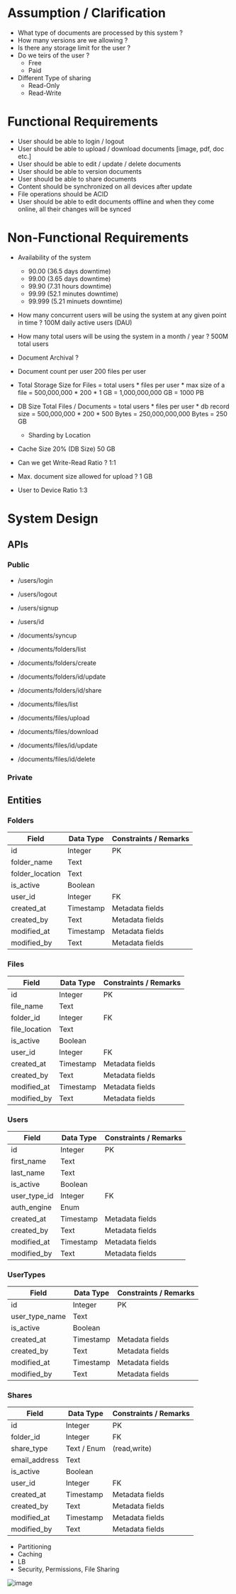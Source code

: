 
# Assumption / Clarification
- What type of documents are processed by this system ?
- How many versions are we allowing ?
- Is there any storage limit for the user ?
- Do we teirs of the user ?
  - Free
  - Paid
- Different Type of sharing
  - Read-Only
  - Read-Write


# Functional Requirements
- User should be able to login / logout
- User should be able to upload / download documents [image, pdf, doc etc.]
- User should be able to edit / update / delete documents
- User should be able to version documents
- User should be able to share documents
- Content should be synchronized on all devices after update
- File operations should be ACID
- User should be able to edit documents offline and when they come online, all their changes will be synced

# Non-Functional Requirements
- Availability of the system
  - 90.00 (36.5 days downtime)
  - 99.00 (3.65 days downtime)
  - 99.90 (7.31 hours downtime)
  - 99.99 (52.1 minutes downtime)
  - 99.999 (5.21 minuets downtime)

- How many concurrent users will be using the system at any given point in time ?
100M daily active users (DAU)

- How many total users will be using the system in a month / year ?
500M total users

- Document Archival ?

- Document count per user
200 files per user

- Total Storage Size for Files
= total users * files per user * max size of a file
= 500,000,000 * 200 * 1 GB
= 1,000,000,000 GB
= 1000 PB

- DB Size
Total Files / Documents
= total users * files per user * db record size
= 500,000,000 * 200 * 500 Bytes
= 250,000,000,000 Bytes
= 250 GB
  - Sharding by Location

- Cache Size
20% (DB Size)
50 GB

- Can we get Write-Read Ratio ?
1:1
- Max. document size allowed for upload ?
1 GB 
- User to Device Ratio
1:3


# System Design
## APIs
### Public
- /users/login
- /users/logout
- /users/signup
- /users/id

- /documents/syncup


- /documents/folders/list
- /documents/folders/create
- /documents/folders/id/update
- /documents/folders/id/share

- /documents/files/list
- /documents/files/upload
- /documents/files/download
- /documents/files/id/update
- /documents/files/id/delete

### Private
## Entities
### Folders
|Field          |Data Type        |Constraints / Remarks      |
|---------------|-----------------|---------------------------|
|id             |Integer          |PK                         |
|folder_name    |Text             |                           |
|folder_location|Text             |                           |
|is_active      |Boolean          |                           |
|user_id        |Integer          |FK                         |
|created_at     |Timestamp        |Metadata fields            |
|created_by     |Text             |Metadata fields            |
|modified_at    |Timestamp        |Metadata fields            |
|modified_by    |Text             |Metadata fields            |

### Files
|Field          |Data Type        |Constraints / Remarks      |
|---------------|-----------------|---------------------------|
|id             |Integer          |PK                         |
|file_name      |Text             |                           |
|folder_id      |Integer          |FK                         |
|file_location  |Text             |                           |
|is_active      |Boolean          |                           |
|user_id        |Integer          |FK                         |
|created_at     |Timestamp        |Metadata fields            |
|created_by     |Text             |Metadata fields            |
|modified_at    |Timestamp        |Metadata fields            |
|modified_by    |Text             |Metadata fields            |


### Users
|Field          |Data Type        |Constraints / Remarks      |
|---------------|-----------------|---------------------------|
|id             |Integer          |PK                         |
|first_name     |Text             |                           |
|last_name      |Text             |                           |
|is_active      |Boolean          |                           |
|user_type_id   |Integer          |FK                         |
|auth_engine    |Enum             |                           |
|created_at     |Timestamp        |Metadata fields            |
|created_by     |Text             |Metadata fields            |
|modified_at    |Timestamp        |Metadata fields            |
|modified_by    |Text             |Metadata fields            |

### UserTypes
|Field          |Data Type        |Constraints / Remarks      |
|---------------|-----------------|---------------------------|
|id             |Integer          |PK                         |
|user_type_name |Text             |                           |
|is_active      |Boolean          |                           |
|created_at     |Timestamp        |Metadata fields            |
|created_by     |Text             |Metadata fields            |
|modified_at    |Timestamp        |Metadata fields            |
|modified_by    |Text             |Metadata fields            |

### Shares
|Field          |Data Type        |Constraints / Remarks      |
|---------------|-----------------|---------------------------|
|id             |Integer          |PK                         |
|folder_id      |Integer          |FK                         |
|share_type     |Text / Enum      | (read,write)              |
|email_address  |Text             |                           | 
|is_active      |Boolean          |                           |
|user_id        |Integer          |FK                         |
|created_at     |Timestamp        |Metadata fields            |
|created_by     |Text             |Metadata fields            |
|modified_at    |Timestamp        |Metadata fields            |
|modified_by    |Text             |Metadata fields            |




- Partitioning
- Caching
- LB
- Security, Permissions, File Sharing


![image](https://user-images.githubusercontent.com/81834364/120908177-ca07b080-c635-11eb-8073-2496fb094874.png)

